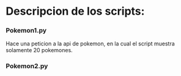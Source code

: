 # Descripcion de los scripts:

### Pokemon1.py
Hace una peticion a la api de pokemon, en la cual el script muestra solamente 20 pokemones.


### Pokemon2.py 


###
